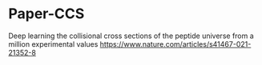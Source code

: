 # Paper-CCS
Deep learning the collisional cross sections of the peptide universe from a million experimental values
https://www.nature.com/articles/s41467-021-21352-8
